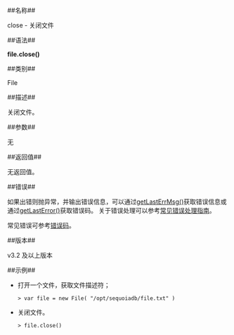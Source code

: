 ##名称##

close - 关闭文件

##语法##

**file.close()**

##类别##

File

##描述##

关闭文件。

##参数##

无

##返回值##

无返回值。

##错误##

如果出错则抛异常，并输出错误信息，可以通过[getLastErrMsg()](manual/Manual/Sequoiadb_Command/Global/getLastErrMsg.md)获取错误信息或通过[getLastError()](manual/Manual/Sequoiadb_Command/Global/getLastError.md)获取错误码。
关于错误处理可以参考[常见错误处理指南](manual/FAQ/faq_sdb.md)。

常见错误可参考[错误码](manual/Manual/Sequoiadb_error_code.md)。

##版本##

v3.2 及以上版本

##示例##

* 打开一个文件，获取文件描述符；

    ```lang-javascript
    > var file = new File( "/opt/sequoiadb/file.txt" )
    ```

* 关闭文件。

    ```lang-javascript
    > file.close()
    ```